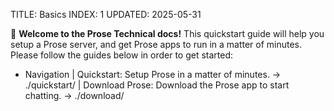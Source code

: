 TITLE: Basics
INDEX: 1
UPDATED: 2025-05-31

👋 **Welcome to the Prose Technical docs!** This quickstart guide will help you setup a Prose server, and get Prose apps to run in a matter of minutes. Please follow the guides below in order to get started:

+ Navigation
  | Quickstart: Setup Prose in a matter of minutes. -> ./quickstart/
  | Download Prose: Download the Prose app to start chatting. -> ./download/
